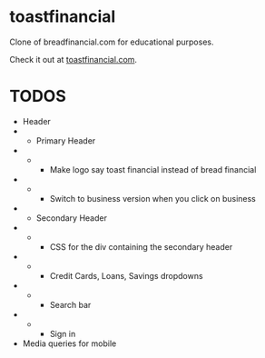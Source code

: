 # toastfinancial

Clone of breadfinancial.com for educational purposes.

Check it out at [toastfinancial.com](https://toastfinancial.com/).

# TODOS

- Header
- - Primary Header
- - - Make logo say toast financial instead of bread financial
- - - Switch to business version when you click on business
- - Secondary Header
- - - CSS for the div containing the secondary header
- - - Credit Cards, Loans, Savings dropdowns
- - - Search bar
- - - Sign in
- Media queries for mobile

